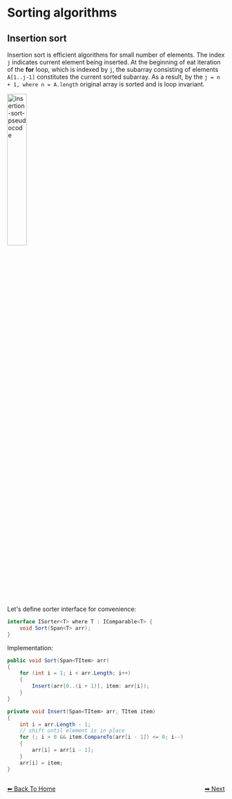 # Sorting algorithms

## Insertion sort

Insertion sort is efficient algorithms for small number of elements. The index `j` indicates current element being inserted. At the beginning of eat iteration of the **for** loop, which is indexed by `j`, the subarray consisting of elements `A[1..j-1]` constitutes the current sorted subarray. As a result, by the `j = n + 1, where n = A.length` original array is sorted and is loop invariant.

<!-- ![](https://user-images.githubusercontent.com/8037439/79077454-8a338a80-7d0a-11ea-9bdb-a51eb896c8c8.png =250x250) -->

<img src="https://user-images.githubusercontent.com/8037439/79077454-8a338a80-7d0a-11ea-9bdb-a51eb896c8c8.png" alt="insertion-sort-pseudocode" width="30%">

Let's define sorter interface for convenience:

```csharp
interface ISorter<T> where T : IComparable<T> {
    void Sort(Span<T> arr);
}
```
Implementation:

```csharp
public void Sort(Span<TItem> arr)
{
    for (int i = 1; i < arr.Length; i++)
    {
        Insert(arr[0..(i + 1)], item: arr[i]);
    }
}

private void Insert(Span<TItem> arr, TItem item)
{
    int i = arr.Length - 1;
    // shift until element is in place
    for (; i > 0 && item.CompareTo(arr[i - 1]) <= 0; i--)
    {
        arr[i] = arr[i - 1];
    }
    arr[i] = item;
}
```

```cs --project ../src/Sorting/Sorting.csproj --source-file ../src/Sorting/InsertionSort.cs --region InsertionSort
```


<div style="display: flex; justify-content: space-between">
  <a href="../README.md"> ⬅ Back To Home </a>
  <a href="../README.md"> ➡ Next </a>
</div>
